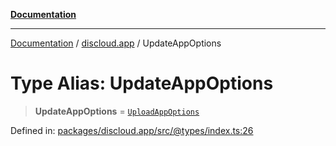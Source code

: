 [**Documentation**](../../README.md)

***

[Documentation](../../packages.md) / [discloud.app](../README.md) / UpdateAppOptions

# Type Alias: UpdateAppOptions

> **UpdateAppOptions** = [`UploadAppOptions`](../interfaces/UploadAppOptions.md)

Defined in: [packages/discloud.app/src/@types/index.ts:26](https://github.com/discloud/discloud.app/blob/1e4ce40911bd2c25d95ae21441839a6f9ec7c445/packages/discloud.app/src/@types/index.ts#L26)
